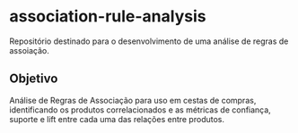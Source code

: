 # association-rule-analysis

Repositório destinado para o desenvolvimento de uma análise de regras de assoiação.

## Objetivo
Análise de Regras de Associação para uso em cestas de compras, identificando os produtos correlacionados e as métricas de confiança, suporte e lift entre cada uma das relações entre produtos.
